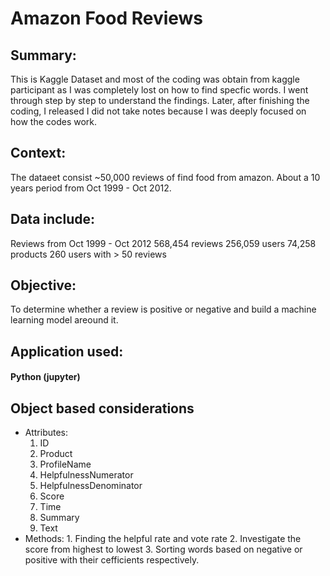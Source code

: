 # Amazon Food Reviews

## Summary:
This is Kaggle Dataset and most of the coding was obtain from kaggle participant as I was completely lost on how to find specfic words.
I went through step by step to understand the findings. Later, after finishing the coding, I released I did not take notes because I was deeply focused on how the codes work.

## Context:
The dataeet consist ~50,000 reviews of find food from amazon. About a 10 years period from Oct 1999 - Oct 2012.

## Data include:
Reviews from Oct 1999 - Oct 2012
568,454 reviews
256,059 users
74,258 products
260 users with > 50 reviews

## Objective: 
To determine whether a review is positive or negative and build a machine learning model areound it.

## Application used:
#### Python (jupyter)

## Object based considerations
  - Attributes:
    1. ID
    2. Product
    3. ProfileName
    4. HelpfulnessNumerator
    5. HelpfulnessDenominator
    6. Score
    7. Time
    8. Summary
    9. Text
   - Methods:
    1. Finding the helpful rate and vote rate
    2. Investigate the score from highest to lowest
    3. Sorting words based on negative or positive with their cefficients respectively.
